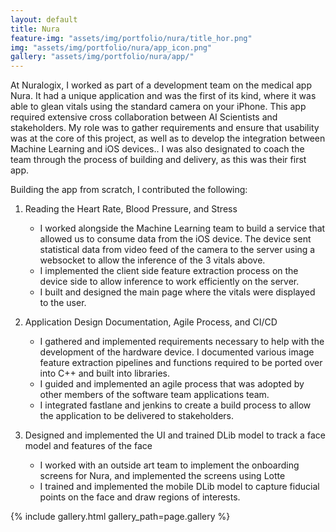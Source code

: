 ```yaml
---
layout: default
title: Nura
feature-img: "assets/img/portfolio/nura/title_hor.png"
img: "assets/img/portfolio/nura/app_icon.png"
gallery: "assets/img/portfolio/nura/app/"
---
```


At Nuralogix, I worked as part of a development team on the medical app Nura. It had a unique application and was the first of its kind, where it was able to glean vitals using the standard camera on your iPhone. This app required extensive cross collaboration between AI Scientists and stakeholders. My role was to gather requirements and ensure that usability was at the core of this project, as well as to develop the integration between Machine Learning and iOS devices.. I was also designated to coach the team through the process of building and delivery, as this was their first app. 

Building the app from scratch, I contributed the following:

1. Reading the Heart Rate, Blood Pressure, and Stress
	+ I worked alongside the Machine Learning team to build a service that allowed us to consume data from the iOS device. The device sent statistical data from video feed of the camera to the server using a websocket to allow the inference of the 3 vitals above. 
	+ I implemented the client side feature extraction process on the device side to allow inference to work efficiently on the server. 
	+ I built and designed the main page where the vitals were displayed to the user.

2. Application Design Documentation, Agile Process, and CI/CD
	+ I gathered and implemented requirements necessary to help with the development of the hardware device. I documented various image feature extraction pipelines and functions required to be ported over into C++ and built into libraries.
	+ I guided and implemented an agile process that was adopted by other members of the software team applications team.
	+ I integrated fastlane and jenkins to create a build process to allow the application to be delivered to stakeholders.

3. Designed and implemented the UI and trained DLib model to track a face model and features of the face
	+ I worked with an outside art team to implement the onboarding screens for Nura, and implemented the screens using Lotte
	+ I trained and implemented the mobile DLib model to capture fiducial points on the face and draw regions of interests.

{% include gallery.html gallery_path=page.gallery %}

